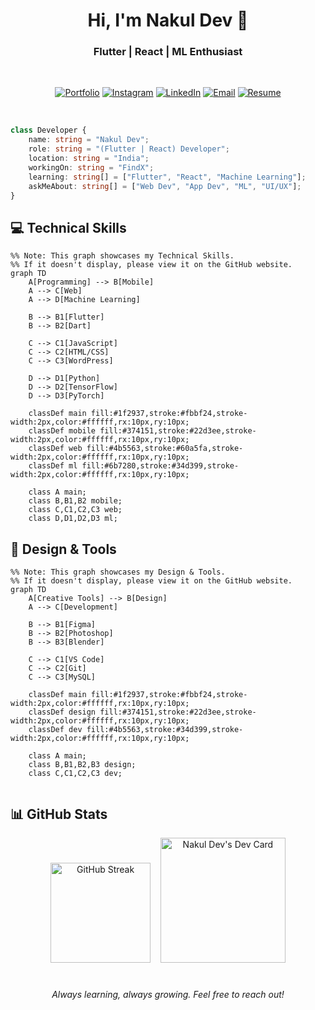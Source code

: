 <h1 align="center">Hi, I'm Nakul Dev 👋</h1>
<h3 align="center">Flutter | React | ML Enthusiast</h3>

<div align="center">
<br>
    
[![Portfolio](https://badgen.net/badge/Portfolio/Visit%20Now/211720?labelColor=110e15)](https://nakuldevmv.github.io/)
[![Instagram](https://badgen.net/badge/Instagram/Follow/211720?labelColor=110e15)](https://instagram.com/jo.cly.n)
[![LinkedIn](https://badgen.net/badge/LinkedIn/Connect/211720?labelColor=110e15)](https://linkedin.com/in/nakuldevmv)
[![Email](https://badgen.net/badge/Email/Send%20Mail/211720?labelColor=110e15)](mailto:nakuldev1561@gmail.com)
[![Resume](https://badgen.net/badge/Resume/View/211720?labelColor=110e15)](https://nakuldevmv.github.io/Resume/resume.pdf)


</div>
<br>

```typescript
class Developer {
    name: string = "Nakul Dev";
    role: string = "(Flutter | React) Developer";
    location: string = "India";
    workingOn: string = "FindX";
    learning: string[] = ["Flutter", "React", "Machine Learning"];
    askMeAbout: string[] = ["Web Dev", "App Dev", "ML", "UI/UX"];
}
```

## 💻 Technical Skills

```mermaid
%% Note: This graph showcases my Technical Skills.  
%% If it doesn't display, please view it on the GitHub website.
graph TD
    A[Programming] --> B[Mobile]
    A --> C[Web]
    A --> D[Machine Learning]
    
    B --> B1[Flutter]
    B --> B2[Dart]
    
    C --> C1[JavaScript]
    C --> C2[HTML/CSS]
    C --> C3[WordPress]
    
    D --> D1[Python]
    D --> D2[TensorFlow]
    D --> D3[PyTorch]

    classDef main fill:#1f2937,stroke:#fbbf24,stroke-width:2px,color:#ffffff,rx:10px,ry:10px;
    classDef mobile fill:#374151,stroke:#22d3ee,stroke-width:2px,color:#ffffff,rx:10px,ry:10px;
    classDef web fill:#4b5563,stroke:#60a5fa,stroke-width:2px,color:#ffffff,rx:10px,ry:10px;
    classDef ml fill:#6b7280,stroke:#34d399,stroke-width:2px,color:#ffffff,rx:10px,ry:10px;

    class A main;
    class B,B1,B2 mobile;
    class C,C1,C2,C3 web;
    class D,D1,D2,D3 ml;

```

## 🎨 Design & Tools

```mermaid
%% Note: This graph showcases my Design & Tools.  
%% If it doesn't display, please view it on the GitHub website.
graph TD
    A[Creative Tools] --> B[Design]
    A --> C[Development]
    
    B --> B1[Figma]
    B --> B2[Photoshop]
    B --> B3[Blender]
    
    C --> C1[VS Code]
    C --> C2[Git]
    C --> C3[MySQL]

    classDef main fill:#1f2937,stroke:#fbbf24,stroke-width:2px,color:#ffffff,rx:10px,ry:10px;
    classDef design fill:#374151,stroke:#22d3ee,stroke-width:2px,color:#ffffff,rx:10px,ry:10px;
    classDef dev fill:#4b5563,stroke:#34d399,stroke-width:2px,color:#ffffff,rx:10px,ry:10px;

    class A main;
    class B,B1,B2,B3 design;
    class C,C1,C2,C3 dev;


```

## 📊 GitHub Stats

<div align="center">
  <img src="https://streak-stats.demolab.com?user=nakuldevmv&theme=tokyonight&hide_border=true&border_radius=10" height="160" alt="GitHub Streak"/>
  &nbsp;&nbsp;
  <img src="https://api.daily.dev/devcards/v2/zMBxqYhviVYYzB8H4yoSe.png?type=default" width="200" alt="Nakul Dev's Dev Card"/>
</div>



#
<div align="center">
  <i>Always learning, always growing. Feel free to reach out!</i>
</div>
